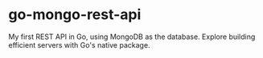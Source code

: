 # go-mongo-rest-api

My first REST API in Go, using MongoDB as the database. Explore building efficient servers with Go's native package.
